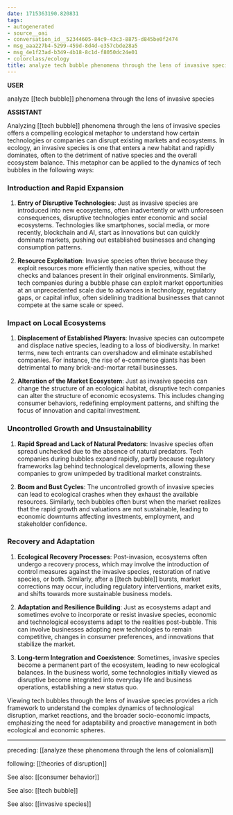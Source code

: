 ```yaml
---
date: 1715363190.820831
tags:
- autogenerated
- source__oai
- conversation_id__52344605-84c9-43c3-8875-d845be0f2474
- msg_aaa227b4-5299-459d-8d4d-e357cbde28a5
- msg_4e1f23ad-b349-4b18-8c1d-f8050dc24e01
- colorclass/ecology
title: analyze tech bubble phenomena through the lens of invasive species
---
```


**USER**

analyze [[tech bubble]] phenomena through the lens of invasive species


**ASSISTANT**

Analyzing [[tech bubble]] phenomena through the lens of invasive species offers a compelling ecological metaphor to understand how certain technologies or companies can disrupt existing markets and ecosystems. In ecology, an invasive species is one that enters a new habitat and rapidly dominates, often to the detriment of native species and the overall ecosystem balance. This metaphor can be applied to the dynamics of tech bubbles in the following ways:

### Introduction and Rapid Expansion

1. **Entry of Disruptive Technologies**: Just as invasive species are introduced into new ecosystems, often inadvertently or with unforeseen consequences, disruptive technologies enter economic and social ecosystems. Technologies like smartphones, social media, or more recently, blockchain and AI, start as innovations but can quickly dominate markets, pushing out established businesses and changing consumption patterns.

2. **Resource Exploitation**: Invasive species often thrive because they exploit resources more efficiently than native species, without the checks and balances present in their original environments. Similarly, tech companies during a bubble phase can exploit market opportunities at an unprecedented scale due to advances in technology, regulatory gaps, or capital influx, often sidelining traditional businesses that cannot compete at the same scale or speed.

### Impact on Local Ecosystems

1. **Displacement of Established Players**: Invasive species can outcompete and displace native species, leading to a loss of biodiversity. In market terms, new tech entrants can overshadow and eliminate established companies. For instance, the rise of e-commerce giants has been detrimental to many brick-and-mortar retail businesses.

2. **Alteration of the Market Ecosystem**: Just as invasive species can change the structure of an ecological habitat, disruptive tech companies can alter the structure of economic ecosystems. This includes changing consumer behaviors, redefining employment patterns, and shifting the focus of innovation and capital investment.

### Uncontrolled Growth and Unsustainability

1. **Rapid Spread and Lack of Natural Predators**: Invasive species often spread unchecked due to the absence of natural predators. Tech companies during bubbles expand rapidly, partly because regulatory frameworks lag behind technological developments, allowing these companies to grow unimpeded by traditional market constraints.

2. **Boom and Bust Cycles**: The uncontrolled growth of invasive species can lead to ecological crashes when they exhaust the available resources. Similarly, tech bubbles often burst when the market realizes that the rapid growth and valuations are not sustainable, leading to economic downturns affecting investments, employment, and stakeholder confidence.

### Recovery and Adaptation

1. **Ecological Recovery Processes**: Post-invasion, ecosystems often undergo a recovery process, which may involve the introduction of control measures against the invasive species, restoration of native species, or both. Similarly, after a [[tech bubble]] bursts, market corrections may occur, including regulatory interventions, market exits, and shifts towards more sustainable business models.

2. **Adaptation and Resilience Building**: Just as ecosystems adapt and sometimes evolve to incorporate or resist invasive species, economic and technological ecosystems adapt to the realities post-bubble. This can involve businesses adopting new technologies to remain competitive, changes in consumer preferences, and innovations that stabilize the market.

3. **Long-term Integration and Coexistence**: Sometimes, invasive species become a permanent part of the ecosystem, leading to new ecological balances. In the business world, some technologies initially viewed as disruptive become integrated into everyday life and business operations, establishing a new status quo.

Viewing tech bubbles through the lens of invasive species provides a rich framework to understand the complex dynamics of technological disruption, market reactions, and the broader socio-economic impacts, emphasizing the need for adaptability and proactive management in both ecological and economic spheres.


---

preceding: [[analyze these phenomena through the lens of colonialism]]  


following: [[theories of disruption]]

See also: [[consumer behavior]]


See also: [[tech bubble]]


See also: [[invasive species]]
